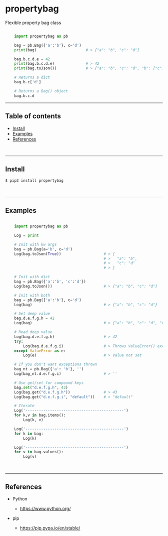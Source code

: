 
# propertybag

Flexible property bag class

``` Python

    import propertybag as pb

    bag = pb.Bag({'a':'b'}, c='d')
    print(bag)                      # > {"a": "b", "c": "d"}

    bag.b.c.d.e = 42
    print(bag.b.c.d.e)              # > 42
    print(bag.toJson())             # > {"a": "b", "c": "d", "b": {"c": {"d": {"e": 42}}}}

    # Returns a dict
    bag.b.c['d']

    # Returns a Bag() object
    bag.b.c.d

```

---------------------------------------------------------------------
## Table of contents

* [Install](#install)
* [Examples](#examples)
* [References](#references)

&nbsp;

---------------------------------------------------------------------
## Install

    $ pip3 install propertybag

&nbsp;


---------------------------------------------------------------------
## Examples

``` Python

    import propertybag as pb

    Log = print

    # Init with kw args
    bag = pb.Bag(a='b', c='d')
    Log(bag.toJson(True))                   # > {
                                            # >   "a": "b",
                                            # >   "c": "d"
                                            # > }

    # Init with dict
    bag = pb.Bag({'a':'b', 'c':'d'})
    Log(bag.toJson())                       # > {"a": "b", "c": "d"}

    # Init with both
    bag = pb.Bag({'a':'b'}, c='d')
    Log(bag)                                # > {"a": "b", "c": "d"}

    # Set deep value
    bag.d.e.f.g.h = 42
    Log(bag)                                # > {"a": "b", "c": "d", "d": {"e": {"f": {"g": {"h": 42}}}}}

    # Read deep value
    Log(bag.d.e.f.g.h)                      # > 42
    try:
        Log(bag.d.e.f.g.i)                  # > Throws ValueError() exception
    except ValueError as e:
        Log(e)                              # > Value not set

    # If you don't want exceptions thrown
    bag_nt = pb.Bag({'a': 'b'}, '')
    Log(bag_nt.d.e.f.g.i)                   # > ''

    # Use get/set for compound keys
    bag.set("d.e.f.g.h", 43)
    Log(bag.get("d.e.f.g.h"))               # > 43
    Log(bag.get("d.e.f.g.i", "default"))    # > "default"

    # Iterate
    Log('--------------------------------------------')
    for k,v in bag.items():
        Log(k, v)

    Log('--------------------------------------------')
    for k in bag:
        Log(k)

    Log('--------------------------------------------')
    for v in bag.values():
        Log(v)

```

&nbsp;


---------------------------------------------------------------------
## References

- Python
    - https://www.python.org/

- pip
    - https://pip.pypa.io/en/stable/

